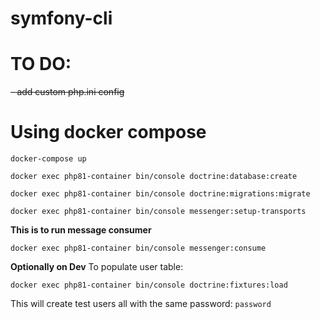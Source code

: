 # symfony-cli

# TO DO:

 ~~- add custom php.ini config~~


# Using docker compose

`docker-compose up`

`docker exec php81-container bin/console doctrine:database:create`

`docker exec php81-container bin/console doctrine:migrations:migrate`

`docker exec php81-container bin/console messenger:setup-transports`

**This is to run message consumer**

`docker exec php81-container bin/console messenger:consume`

**Optionally on Dev** To populate user table:

`docker exec php81-container bin/console doctrine:fixtures:load`

This will create test users all with the same password: `password`

